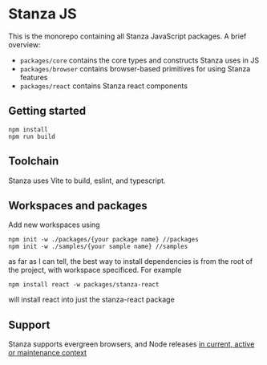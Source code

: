 # Stanza JS

This is the monorepo containing all Stanza JavaScript packages. A brief overview:

- `packages/core` contains the core types and constructs Stanza uses in JS
- `packages/browser` contains browser-based primitives for using Stanza features
- `packages/react` contains Stanza react components

## Getting started
```
npm install
npm run build
```

## Toolchain
Stanza uses Vite to build, eslint, and typescript.

## Workspaces and packages
Add new workspaces using 
```
npm init -w ./packages/{your package name} //packages
npm init -w ./samples/{your sample name} //samples
```

as far as I can tell, the best way to install dependencies is from the root of the project, with workspace specificed. For example
```
npm install react -w packages/stanza-react
```
will install react into just the stanza-react package

## Support
Stanza supports evergreen browsers, and Node releases [in current, active or maintenance context](https://github.com/nodejs/release#release-schedule)